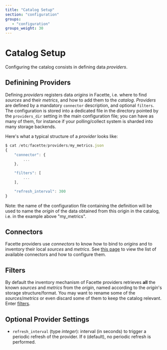 ```yaml
---
title: "Catalog Setup"
section: "configuration"
groups:
   - "configuration"
groups_weight: 30
---
```


# Catalog Setup

Configuring the catalog consists in defining data *providers*.

## Definining Providers

Defining *providers* registers data *origins* in Facette, i.e. where to find *sources* and their *metrics*, and how
to add them to the *catalog*. *Providers* are defined by a mandatory `connector` description, and optional `filters`.
The configuration is stored into a dedicated file in the directory pointed by the `providers_dir` setting in the main
configuration file; you can have as many of them, for instance if your polling/collect system is sharded into many
storage backends.

Here's what a typical structure of a *provider* looks like:

```javascript
$ cat /etc/facette/providers/my_metrics.json
{
	"connector": {
		...
	},

	"filters": [
		...
	],

	"refresh_interval": 300
}

```
<span class="fa fa-info-circle"></span> Note: the name of the configuration file containing the definition will be used to name the *origin* of the data
obtained from this origin in the catalog, i.e. in the example above "my_metrics".

## Connectors

Facette providers use *connectors* to know how to bind to *origins* and to inventory their local *sources* and
*metrics*. See [this page](/docs/configuration/catalog/connectors/) to view the list of available connectors and how to
configure them.

## Filters

By default the inventory mechanism of Facette providers retrieves **all** the known *sources* and *metrics* from the
*origin*, named according to the *origin*'s storage structure/format. You may want to rename some of the
*sources*/*metrics* or even discard some of them to keep the catalog relevant.
Enter [filters](/docs/configuration/catalog/filters/).

## Optional Provider Settings

 * `refresh_interval` (type _integer_): interval (in seconds) to trigger a periodic refresh of the provider. If `0`
(default), no periodic refresh is performed.
